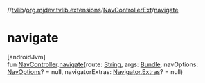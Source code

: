 //[tvlib](../../../index.md)/[org.mjdev.tvlib.extensions](../index.md)/[NavControllerExt](index.md)/[navigate](navigate.md)

# navigate

[androidJvm]\
fun [NavController](https://developer.android.com/reference/kotlin/androidx/navigation/NavController.html).[navigate](navigate.md)(route: [String](https://kotlinlang.org/api/latest/jvm/stdlib/kotlin/-string/index.html), args: [Bundle](https://developer.android.com/reference/kotlin/android/os/Bundle.html), navOptions: [NavOptions](https://developer.android.com/reference/kotlin/androidx/navigation/NavOptions.html)? = null, navigatorExtras: [Navigator.Extras](https://developer.android.com/reference/kotlin/androidx/navigation/Navigator.Extras.html)? = null)
